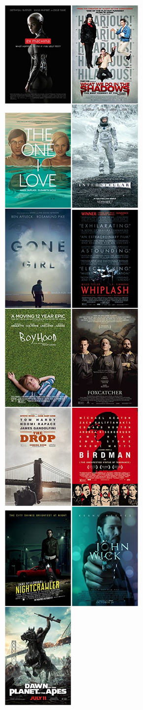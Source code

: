  [![Ex Machina](../images/Ex_Machina_2014.jpg)](http://www.imdb.com/title/tt0470752)
 [![What We Do in the Shadows](../images/What_We_Do_in_the_Shadows_2014.jpg)](http://www.imdb.com/title/tt3416742) [![The One I Love](../images/The_One_I_Love_2014.jpg)](http://www.imdb.com/title/tt2756032) [![Interstellar](../images/Interstellar_2014.jpg)](http://www.imdb.com/title/tt0816692) [![Gone Girl](../images/Gone_Girl_2014.jpg)](http://www.imdb.com/title/tt2267998) [![Whiplash](../images/Whiplash_2014.jpg)](http://www.imdb.com/title/tt2582802) [![Boyhood](../images/Boyhood_2014.jpg)](http://www.imdb.com/title/tt1065073) [![Foxcatcher](../images/Foxcatcher_2014.jpg)](http://www.imdb.com/title/tt1100089) [![The Drop](../images/The_Drop_2014.jpg)](http://www.imdb.com/title/tt1600196) [![Birdman or (The Unexpected Virtue of Ignorance)](../images/Birdman_or_(The_Unexpected_Virtue_of_Ignorance)_2014.jpg)](http://www.imdb.com/title/tt2562232) [![Nightcrawler](../images/Nightcrawler_2014.jpg)](http://www.imdb.com/title/tt2872718) [![John Wick](../images/John_Wick_2014.jpg)](http://www.imdb.com/title/tt2911666) [![Dawn of the Planet of the Apes](../images/Dawn_of_the_Planet_of_the_Apes_2014.jpg)](http://www.imdb.com/title/tt2103281)
